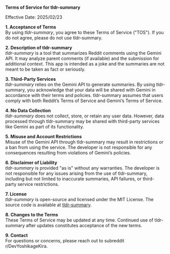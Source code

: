 **Terms of Service for tldr-summary**

Effective Date: 2025/02/23

**1. Acceptance of Terms**  
By using *tldr-summary*, you agree to these Terms of Service ("TOS"). If you do not agree, please do not use tldr-summary.

**2. Description of tldr-summary**  
*tldr-summary* is a tool that summarizes Reddit comments using the Gemini API. It may analyze parent comments (if available) and the submission for additional context. This app is intended as a joke and the summaries are not meant to be taken as fact or seriously.

**3. Third-Party Services**  
*tldr-summary* relies on the Gemini API to generate summaries. By using tldr-summary, you acknowledge that your data will be shared with Gemini in accordance with their terms and policies. tldr-summary assumes that users comply with both Reddit’s Terms of Service and Gemini’s Terms of Service.

**4. No Data Collection**  
*tldr-summary* does not collect, store, or retain any user data. However, data processed through tldr-summary may be shared with third-party services like Gemini as part of its functionality.

**5. Misuse and Account Restrictions**  
Misuse of the Gemini API through tldr-summary may result in restrictions or a ban from using the service. The developer is not responsible for any consequences resulting from violations of Gemini’s policies.

**6. Disclaimer of Liability**  
*tldr-summary* is provided "as is" without any warranties. The developer is not responsible for any issues arising from the use of tldr-summary, including but not limited to inaccurate summaries, API failures, or third-party service restrictions.

**7. License**  
*tldr-summary* is open-source and licensed under the MIT License. The source code is available at [tldr-summary](https://github.com/isFakeAccount/tldr-summary).

**8. Changes to the Terms**  
These Terms of Service may be updated at any time. Continued use of tldr-summary after updates constitutes acceptance of the new terms.

**9. Contact**  
For questions or concerns, please reach out to subreddit r/DevYoshikageKira.
